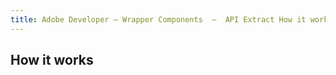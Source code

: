 ```yaml
---
title: Adobe Developer — Wrapper Components  —  API Extract How it works
---
```


<TitleBlock slots="heading" theme="lightest" className="titleBlock-align-left"/>

## How it works
